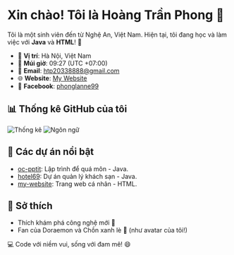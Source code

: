 # Xin chào! Tôi là Hoàng Trần Phong 👋

Tôi là một sinh viên đến từ Nghệ An, Việt Nam. Hiện tại, tôi đang học và làm việc với **Java** và **HTML**! 🚀

- 📍 **Vị trí**: Hà Nội, Việt Nam
- 📅 **Múi giờ**: 09:27 (UTC +07:00)
- 📧 **Email**: [htp20338888@gmail.com](mailto:htp20038888@gmail.com)
- 🌐 **Website**: [My Website](https://htp20338888.github.io/my-website/)
- 📘 **Facebook**: [phonglanne99](https://facebook.com/phonglanne99)

## 📊 Thống kê GitHub của tôi
![Thống kê](https://github-readme-stats.vercel.app/api?username=HTP8888&show_icons=true&theme=dracula)
![Ngôn ngữ](https://github-readme-stats.vercel.app/api/top-langs/?username=HTP8888&layout=compact&theme=dracula)

## 📌 Các dự án nổi bật
- [oc-pptit](https://github.com/HTP8888/oc-pptit): Lập trình để quá môn - Java.
- [hotel69](https://github.com/HTP8888/hotel69): Dự án quản lý khách sạn - Java.
- [my-website](https://htp8888.github.io/my-website/): Trang web cá nhân - HTML.

## 🎯 Sở thích
- Thích khám phá công nghệ mới 🌟
- Fan của Doraemon và Chồn xanh lè 🐾 (như avatar của tôi!)

💻 Code với niềm vui, sống với đam mê! 😄
